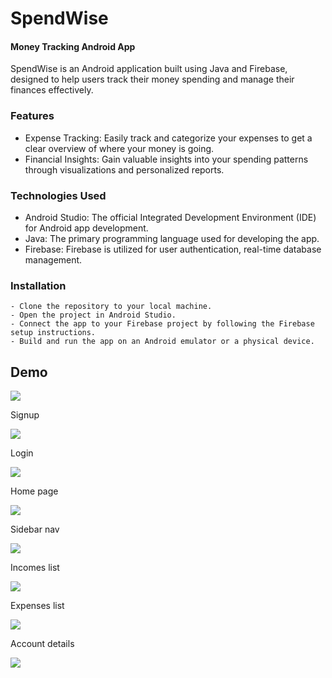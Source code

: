 
# SpendWise
#### Money Tracking Android App

SpendWise is an Android application built using Java and Firebase, designed to help users track their money spending and manage their finances effectively.

### Features
- Expense Tracking: Easily track and categorize your expenses to get a clear overview of where your money is going.
- Financial Insights: Gain valuable insights into your spending patterns through visualizations and personalized reports.
### Technologies Used
- Android Studio: The official Integrated Development Environment (IDE) for Android app development.
- Java: The primary programming language used for developing the app.
- Firebase: Firebase is utilized for user authentication, real-time database management.
### Installation
    - Clone the repository to your local machine.
    - Open the project in Android Studio.
    - Connect the app to your Firebase project by following the Firebase setup instructions.
    - Build and run the app on an Android emulator or a physical device.

## Demo

![](https://i.imgur.com/BWwyH2e.jpg)

Signup

![](https://i.imgur.com/yDb6Kbf.jpg)

Login

![](https://i.imgur.com/nI2OLJd.jpg)

Home page

![](https://i.imgur.com/fTtDjb2.jpg)

Sidebar nav

![](https://i.imgur.com/ZjRsk3P.jpg)

Incomes list

![](https://i.imgur.com/xsn0rnT.jpg)

Expenses list

![](https://i.imgur.com/r9Xked5.jpg)

Account details

![](https://i.imgur.com/sGmhZk2.jpg)
